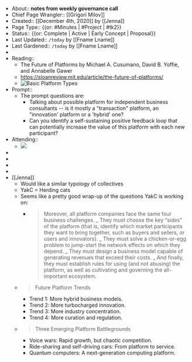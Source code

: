 - About:: __notes from weekly governance call__
- Chief Page Wrangler:: [[Grigori Milov]]
- Created:: [[December 4th, 2020]] by [[Jenna]]
- Page Type:: {{or: #Minutes | #Project | #tk2}}
- Status:: {{or: Complete | Active | Early Concept | Proposal}}
- Last Updated:: `/today` by [[Fname Lname]]
- Last Gardened:: `/today` by [[Fname Lname]]
- 
- Reading::
    - The Future of Platforms
      by Michael A. Cusumano, David B. Yoffie, and Annabelle Gawer
    - https://sloanreview.mit.edu/article/the-future-of-platforms/
    - ![Basic Platform Types](https://sloanreview.mit.edu/wp-content/uploads/2020/02/MAG_Cusumano_Figure1.png)
- Prompt::
    - The prompt questions are: 
      - Talking about possible platform for independent business consultants -- is it mostly a "transaction" platform, an "innovation' platform or a 'hybrid' one?
      - Can you identify a self-sustaining positive feedback loop that can potentially increase the value of this platform with each new participant?
- Attending::
    - ![](https://firebasestorage.googleapis.com/v0/b/firescript-577a2.appspot.com/o/imgs%2Fapp%2FArtOfGig%2FFzr6hbkpOl.png?alt=media&token=07a44c77-4b98-48ee-b829-76317cca3408)
- 
- 
- 
- 
- [[Jenna]]
    - Would like a similar typology of collectives
    - YakC = Herding cats
    - Seems like a pretty good wrap-up of the questions YakC is working on:
        - > Moreover, all platform companies face the same four business challenges. 
          _ They must choose the key “sides” of the platform (that is, identify which market participants they want to bring together, such as buyers and sellers, or users and innovators).
          _ They must solve a chicken-or-egg problem to jump-start the network effects on which they depend. 
          _ They must design a business model capable of generating revenues that exceed their costs. 
          _ And finally, they must establish rules for using (and not abusing) the platform, as well as cultivating and governing the all-important ecosystem.
    - > Future Platform Trends
        - Trend 1: More hybrid business models.
        - Trend 2: More turbocharged innovation.
        - Trend 3: More industry concentration.
        - Trend 4: More curation and regulation.
    - > Three Emerging Platform Battlegrounds
        - Voice wars: Rapid growth, but chaotic competition.
        - Ride-sharing and self-driving cars: From platform to service.
        - Quantum computers: A next-generation computing platform.
